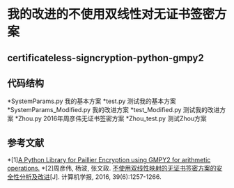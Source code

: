 # 我的改进的不使用双线性对无证书签密方案
## certificateless-signcryption-python-gmpy2
## 代码结构
*SystemParams.py             我的基本方案
*test.py                     测试我的基本方案
*SystemParams_Modified.py    我的改进方案
*test_Modified.py            测试我的改进方案
*Zhou.py                     2016年周彦伟无证书签密方案
*Zhou_test.py                测试Zhou方案
## 参考文献
*\[1\][A Python Library for Paillier Encryption using GMPY2 for arithmetic operations.](https://github.com/mnassar/paillier-gmpy2)
*\[2\]周彦伟, 杨波, 张文政. [不使用双线性映射的无证书签密方案的安全性分析及改进](http://cjc.ict.ac.cn/online/onlinepaper/zyw928-201665122524.pdf)\[J\]. 计算机学报, 2016, 39(6):1257-1266.
